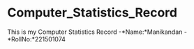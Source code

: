 # Computer_Statistics_Record
This is my Computer Statistics Record
-*Name:*Manikandan
-*RollNo:*221501074
